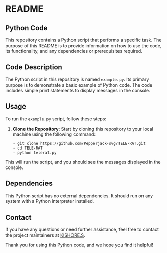 # README

## Python Code

This repository contains a Python script that performs a specific task. The purpose of this README is to provide information on how to use the code, its functionality, and any dependencies or prerequisites required.

## Code Description

The Python script in this repository is named `example.py`. Its primary purpose is to demonstrate a basic example of Python code. The code includes simple print statements to display messages in the console.

## Usage

To run the `example.py` script, follow these steps:

1. **Clone the Repository**: Start by cloning this repository to your local machine using the following command:

   ```shell
   - git clone https://github.com/Pepperjack-svg/TELE-RAT.git
   - cd TELE-RAT
   - python telerat.py
   ```
This will run the script, and you should see the messages displayed in the console.

## Dependencies

This Python script has no external dependencies. It should run on any system with a Python interpreter installed.

## Contact

If you have any questions or need further assistance, feel free to contact the project maintainers at [KISHORE.S](mailto:your-kishore.cyberhakz@gmail.com).

Thank you for using this Python code, and we hope you find it helpful!
